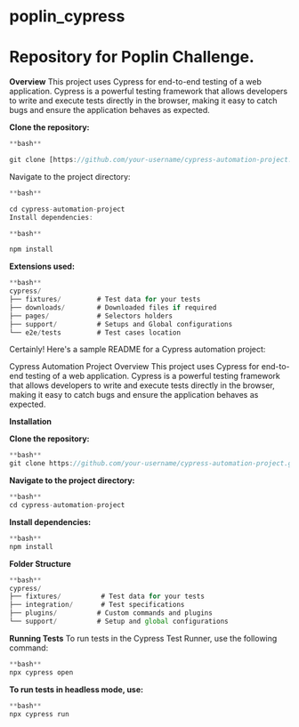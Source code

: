 # poplin_cypress
# Repository for Poplin Challenge.

**Overview**
This project uses Cypress for end-to-end testing of a web application. Cypress is a powerful testing framework that allows developers to write and execute tests directly in the browser, making it easy to catch bugs and ensure the application behaves as expected.

**Clone the repository:**

```javascript
**bash**

git clone [https://github.com/your-username/cypress-automation-project.git](https://github.com/ServbotKobun/poplin_cypress)
```

Navigate to the project directory:

```javascript
**bash**

cd cypress-automation-project
Install dependencies:
```

```javascript
**bash**

npm install
```

**Extensions used:**

```javascript
**bash**
cypress/
├── fixtures/         # Test data for your tests 
├── downloads/        # Downloaded files if required
├── pages/            # Selectors holders
├── support/          # Setups and Global configurations
└── e2e/tests         # Test cases location
```


Certainly! Here's a sample README for a Cypress automation project:

Cypress Automation Project
Overview
This project uses Cypress for end-to-end testing of a web application. Cypress is a powerful testing framework that allows developers to write and execute tests directly in the browser, making it easy to catch bugs and ensure the application behaves as expected.


**Installation**

**Clone the repository:**

```javascript
**bash**
git clone https://github.com/your-username/cypress-automation-project.git
```

**Navigate to the project directory:**

```javascript
**bash**
cd cypress-automation-project

```
**Install dependencies:**

```javascript
**bash**
npm install
```

**Folder Structure**

```javascript
**bash**
cypress/
├── fixtures/          # Test data for your tests
├── integration/       # Test specifications
├── plugins/          # Custom commands and plugins
└── support/          # Setup and global configurations
```

**Running Tests**
To run tests in the Cypress Test Runner, use the following command:

```javascript
**bash**
npx cypress open
```

**To run tests in headless mode, use:**

```javascript
**bash**
npx cypress run
```